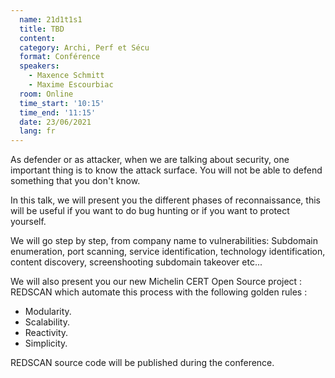 ```yaml
---
  name: 21d1t1s1
  title: TBD
  content: 
  category: Archi, Perf et Sécu
  format: Conférence
  speakers: 
    - Maxence Schmitt
    - Maxime Escourbiac
  room: Online
  time_start: '10:15'
  time_end: '11:15'
  date: 23/06/2021
  lang: fr
---
```

As defender or as attacker, when we are talking about security, one important thing is to know the attack surface. You will not be able to defend something that you don't know.

In this talk, we will present you the different phases of reconnaissance, this will be useful if you want to do bug hunting or if you want to protect yourself.

We will go step by step, from company name to vulnerabilities: Subdomain enumeration, port scanning, service identification, technology identification, content discovery, screenshooting subdomain takeover etc...

We will also present you our new Michelin CERT Open Source project : REDSCAN which automate this process with the following golden rules :

- Modularity.
- Scalability.
- Reactivity.
- Simplicity.

REDSCAN source code will be published during the conference.
